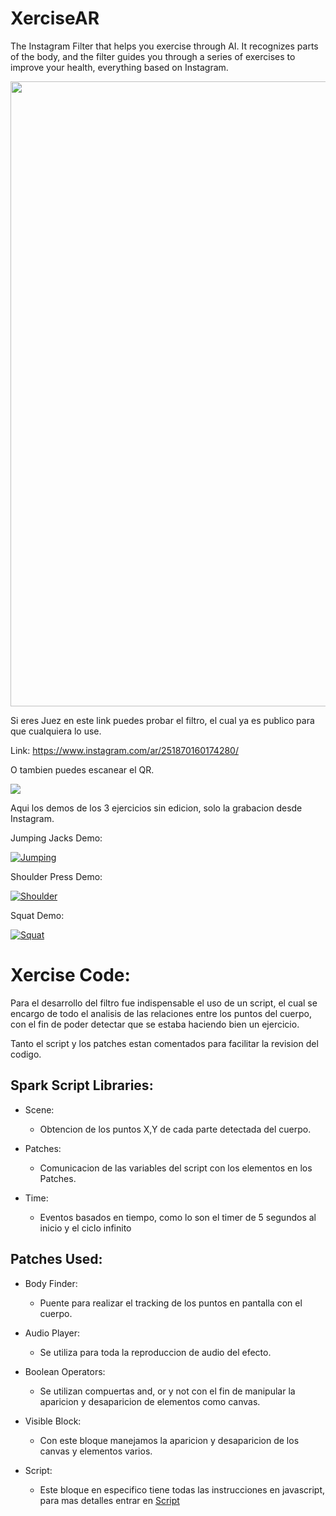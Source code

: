 # XerciseAR
 
The Instagram Filter that helps you exercise through AI. It recognizes parts of the body, and the filter guides you through a series of exercises to improve your health, everything based on Instagram. 

<img src="https://i.ibb.co/ZN4WdbD/Whats-App-Image-2021-11-20-at-8-41-21-PM.jpg" width="1000">

Si eres Juez en este link puedes probar el filtro, el cual ya es publico para que cualquiera lo use.

Link: https://www.instagram.com/ar/251870160174280/

O tambien puedes escanear el QR.

<img src="https://i.ibb.co/hyQckcC/image.png">

Aqui los demos de los 3 ejercicios sin edicion, solo la grabacion desde Instagram.

Jumping Jacks Demo:

[![Jumping](https://i.ibb.co/SfZm0G3/clock.jpg)](https://youtu.be/GWBVyP5BqS8)

Shoulder Press Demo:

[![Shoulder](https://i.ibb.co/SfZm0G3/clock.jpg)](https://youtu.be/LvTEQ7AaOu4)

Squat Demo:

[![Squat](https://i.ibb.co/SfZm0G3/clock.jpg)](https://youtu.be/OHn_5Ebqn7A)

# Xercise Code:

Para el desarrollo del filtro fue indispensable el uso de un script, el cual se encargo de todo el analisis de las relaciones entre los puntos del cuerpo, con el fin de poder detectar que se estaba haciendo bien un ejercicio.

Tanto el script y los patches estan comentados para facilitar la revision del codigo.

 ## Spark Script Libraries:

- Scene:
  - Obtencion de los puntos X,Y de cada parte detectada del cuerpo.

- Patches:
  - Comunicacion de las variables del script con los elementos en los Patches.
  
- Time:
  - Eventos basados en tiempo, como lo son el timer de 5 segundos al inicio y el ciclo infinito

## Patches Used:

- Body Finder:
  - Puente para realizar el tracking de los puntos en pantalla con el cuerpo.
  
- Audio Player:
  - Se utiliza para toda la reproduccion de audio del efecto.


- Boolean Operators:
  - Se utilizan compuertas and, or y not con el fin de manipular la aparicion y desaparicion de elementos como canvas.


- Visible Block:
  - Con este bloque manejamos la aparicion y desaparicion de los canvas y elementos varios.

- Script:
  - Este bloque en especifico tiene todas las instrucciones en javascript, para mas detalles entrar en [Script](./Xercise%20-%20Spark%20AR/scripts/script.js)